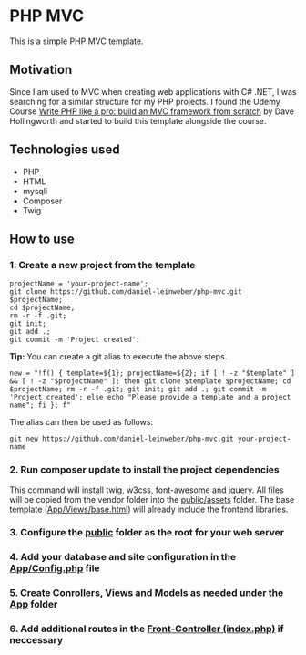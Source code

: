 # PHP MVC
This is a simple PHP MVC template. 

## Motivation
Since I am used to MVC when creating web applications with C# .NET, I was searching for a similar structure for my PHP projects.
I found the Udemy Course [Write PHP like a pro: build an MVC framework from scratch](https://davehollingworth.net/phpmvcg) by Dave Hollingworth and
started to build this template alongside the course.

## Technologies used
- PHP
- HTML
- mysqli
- Composer
- Twig

## How to use

### 1. Create a new project from the template

```
projectName = 'your-project-name';
git clone https://github.com/daniel-leinweber/php-mvc.git $projectName; 
cd $projectName; 
rm -r -f .git; 
git init; 
git add .; 
git commit -m 'Project created';
```

**Tip:** You can create a git alias to execute the above steps.

```
new = "!f() { template=${1}; projectName=${2}; if [ ! -z "$template" ] && [ ! -z "$projectName" ]; then git clone $template $projectName; cd $projectName; rm -r -f .git; git init; git add .; git commit -m 'Project created'; else echo "Please provide a template and a project name"; fi }; f"
```

The alias can then be used as follows:

```
git new https://github.com/daniel-leinweber/php-mvc.git your-project-name
```

### 2. Run **composer update** to install the project dependencies

This command will install twig, w3css, font-awesome and jquery. All files will be copied from the vendor folder into the [public/assets](public/assets/) folder.
The base template ([App/Views/base.html](App/Views/base.html)) will already include the frontend libraries.

### 3. Configure the **[public](public/)** folder as the root for your web server

### 4. Add your database and site configuration in the **[App/Config.php](App/Config.php)** file

### 5. Create Conrollers, Views and Models as needed under the **[App](App/)** folder

### 6. Add additional routes in the **[Front-Controller (index.php)](public/index.php)** if neccessary
